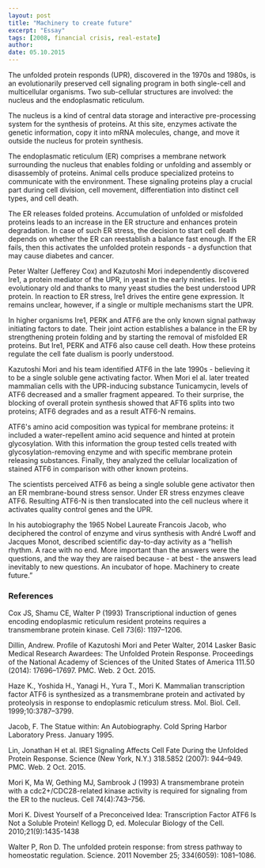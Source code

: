 ```yaml
---
layout: post
title: "Machinery to create future"
excerpt: "Essay"
tags: [2008, financial crisis, real-estate]
author:
date: 05.10.2015
---
```


The unfolded protein responds (UPR), discovered in the 1970s and 1980s, is an evolutionarily preserved cell signaling program in both single-cell and multicellular organisms. Two sub-cellular structures are involved: the nucleus and the endoplasmatic reticulum.

The nucleus is a kind of central data storage and interactive pre-processing system for the synthesis of proteins. At this site, enzymes activate the genetic information, copy it into mRNA molecules, change, and move it outside the nucleus for protein synthesis.

The endoplasmatic reticulum (ER) comprises a membrane network surrounding the nucleus that enables folding or unfolding and assembly or disassembly of proteins. Animal cells produce specialized proteins to communicate with the environment.  These signaling proteins play a crucial part during cell division, cell movement, differentiation into distinct cell types, and cell death.

The ER releases folded proteins. Accumulation of unfolded or misfolded proteins leads to an increase in the ER structure and enhances protein degradation. In case of such ER stress, the decision to start cell death depends on whether the ER can reestablish a balance fast enough. If the ER fails, then this activates the unfolded protein responds - a dysfunction that may cause diabetes and cancer.

Peter Walter (Jefferey Cox) and Kazutoshi Mori independently discovered Ire1, a protein mediator of the UPR, in yeast in the early nineties. Ire1 is evolutionary old and thanks to many yeast studies the best understood UPR protein. In reaction to ER stress, Ire1 drives the entire gene expression. It remains unclear, however, if a single or multiple mechanisms start the UPR.

In higher organisms Ire1, PERK and ATF6 are the only known signal pathway initiating factors to date. Their joint action establishes a balance in the ER by strengthening protein folding and by starting the removal of misfolded ER proteins. But Ire1, PERK and ATF6 also cause cell death. How these proteins regulate the cell fate dualism is poorly understood.

Kazutoshi Mori and his team identified ATF6 in the late 1990s - believing it to be a single soluble gene activating factor.  When Mori el al. later treated mammalian cells with the UPR-inducing substance Tunicamycin, levels of ATF6 decreased and a smaller fragment appeared. To their surprise, the blocking of overall protein synthesis showed that AFT6 splits into two proteins;  ATF6 degrades and as a result ATF6-N remains.

ATF6's amino acid composition was typical for membrane proteins: it included a water-repellent amino acid sequence and hinted at protein glycosylation. With this information the group tested cells treated with glycosylation-removing enzyme and with specific membrane protein releasing substances. Finally, they analyzed the cellular localization of stained ATF6 in comparison with other known proteins.

The scientists perceived ATF6 as being a single soluble gene activator then an ER membrane-bound stress sensor. Under ER stress enzymes cleave ATF6. Resulting ATF6-N is then translocated into the cell nucleus where it activates quality control genes and the UPR.

In his autobiography the 1965 Nobel Laureate Francois Jacob, who deciphered the control of enzyme and virus synthesis with André Lwoff and Jacques Monot, described scientific day-to-day activity as a “hellish rhythm. A race with no end. More important than the answers were the questions, and the way they are raised because - at best - the answers lead inevitably to new questions. An incubator of hope. Machinery to create future.”

### References

Cox JS, Shamu CE, Walter P (1993) Transcriptional induction of genes encoding endoplasmic reticulum resident proteins requires a transmembrane protein kinase. Cell 73(6): 1197–1206.

Dillin, Andrew. Profile of Kazutoshi Mori and Peter Walter, 2014 Lasker Basic Medical Research Awardees: The Unfolded Protein Response. Proceedings of the National Academy of Sciences of the United States of America 111.50 (2014): 17696–17697. PMC. Web. 2 Oct. 2015.

Haze K., Yoshida H., Yanagi H., Yura T., Mori K. Mammalian transcription factor ATF6 is synthesized as a transmembrane protein and activated by proteolysis in response to endoplasmic reticulum stress. Mol. Biol. Cell. 1999;10:3787–3799.

Jacob, F. The Statue within: An Autobiography. Cold Spring Harbor Laboratory Press. January 1995.

Lin, Jonathan H et al. IRE1 Signaling Affects Cell Fate During the Unfolded Protein Response. Science (New York, N.Y.) 318.5852 (2007): 944–949. PMC. Web. 2 Oct. 2015.

Mori K, Ma W, Gething MJ, Sambrook J (1993) A transmembrane protein with a cdc2+/CDC28-related kinase activity is required for signaling from the ER to the nucleus. Cell 74(4):743–756.

Mori K. Divest Yourself of a Preconceived Idea: Transcription Factor ATF6 Is Not a Soluble Protein! Kellogg D, ed. Molecular Biology of the Cell. 2010;21(9):1435-1438

Walter P, Ron D. The unfolded protein response: from stress pathway to homeostatic regulation.  Science. 2011 November 25; 334(6059): 1081–1086.
